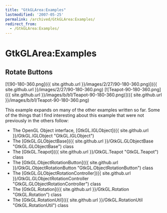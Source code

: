 ```yaml
---
title: "GtkGLArea:Examples"
lastmodified: '2007-05-25'
permalink: /archived/GtkGLArea:Examples/
redirect_from:
  - /GtkGLArea:Examples/
---
```


GtkGLArea:Examples
==================

Rotate Buttons
--------------

[![90-180-360.png]({{ site.github.url }}/images/2/27/90-180-360.png)]({{ site.github.url }}/images/2/27/90-180-360.png) [![Teapot-90-180-360.png]({{ site.github.url }}/images/b/b1/Teapot-90-180-360.png)]({{ site.github.url }}/images/b/b1/Teapot-90-180-360.png)

This example expands on many of the other examples written so far. Some of the things that I find interesting about this example that were not previously in the others follow:

-   The OpenGL Object interface, [GtkGL.IGLObject]({{ site.github.url }}/GtkGL.IGLObject "GtkGL.IGLObject")
-   The [GtkGL.GLObjectBase]({{ site.github.url }}/GtkGL.GLObjectBase "GtkGL.GLObjectBase") class
-   The [GtkGL.Teapot]({{ site.github.url }}/GtkGL.Teapot "GtkGL.Teapot") class
-   The [GtkGL.ObjectRotationButton]({{ site.github.url }}/GtkGL.ObjectRotationButton "GtkGL.ObjectRotationButton") class
-   The [GtkGL.GLObjectRotationController]({{ site.github.url }}/GtkGL.GLObjectRotationController "GtkGL.GLObjectRotationController") class
-   The [GtkGL.Rotation]({{ site.github.url }}/GtkGL.Rotation "GtkGL.Rotation") class
-   The [GtkGL.RotationUtil]({{ site.github.url }}/GtkGL.RotationUtil "GtkGL.RotationUtil") class


